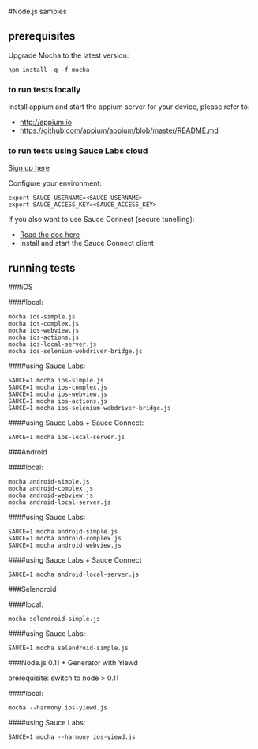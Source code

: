 #Node.js samples

## prerequisites

Upgrade Mocha to the latest version:

```
npm install -g -f mocha
```

### to run tests locally

Install appium and start the appium server for your device, please refer to:

- http://appium.io
- https://github.com/appium/appium/blob/master/README.md

### to run tests using Sauce Labs cloud

[Sign up here](https://saucelabs.com/signup/trial)

Configure your environment:

```
export SAUCE_USERNAME=<SAUCE_USERNAME>
export SAUCE_ACCESS_KEY=<SAUCE_ACCESS_KEY>
```

If you also want to use Sauce Connect (secure tunelling):

- [Read the doc here](https://saucelabs.com/docs/connect)
- Install and start the Sauce Connect client 

## running tests

###iOS

####local:

```
mocha ios-simple.js
mocha ios-complex.js
mocha ios-webview.js
mocha ios-actions.js
mocha ios-local-server.js
mocha ios-selenium-webdriver-bridge.js
```

####using Sauce Labs:

```
SAUCE=1 mocha ios-simple.js
SAUCE=1 mocha ios-complex.js
SAUCE=1 mocha ios-webview.js
SAUCE=1 mocha ios-actions.js
SAUCE=1 mocha ios-selenium-webdriver-bridge.js
```

####using Sauce Labs + Sauce Connect:

```
SAUCE=1 mocha ios-local-server.js
```

###Android

####local:

```
mocha android-simple.js
mocha android-complex.js
mocha android-webview.js
mocha android-local-server.js
```

####using Sauce Labs:

```
SAUCE=1 mocha android-simple.js
SAUCE=1 mocha android-complex.js
SAUCE=1 mocha android-webview.js
```

####using Sauce Labs + Sauce Connect

```
SAUCE=1 mocha android-local-server.js
```

###Selendroid

####local:

```
mocha selendroid-simple.js
```

####using Sauce Labs:

```
SAUCE=1 mocha selendroid-simple.js
```

###Node.js 0.11 + Generator with Yiewd

prerequisite: switch to node > 0.11

####local:

```
mocha --harmony ios-yiewd.js
```

####using Sauce Labs:

```
SAUCE=1 mocha --harmony ios-yiewd.js
```
